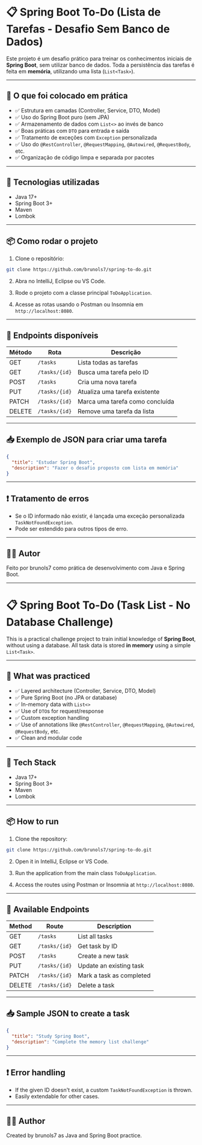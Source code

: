 # 📋 Spring Boot To-Do (Lista de Tarefas - Desafio Sem Banco de Dados)

Este projeto é um desafio prático para treinar os conhecimentos iniciais de **Spring Boot**, sem utilizar banco de dados. Toda a persistência das tarefas é feita em **memória**, utilizando uma lista (`List<Task>`).

---

## 🚀 O que foi colocado em prática

- ✅ Estrutura em camadas (Controller, Service, DTO, Model)
- ✅ Uso do Spring Boot puro (sem JPA)
- ✅ Armazenamento de dados com `List<>` ao invés de banco
- ✅ Boas práticas com `DTO` para entrada e saída
- ✅ Tratamento de exceções com `Exception` personalizada
- ✅ Uso do `@RestController`, `@RequestMapping`, `@Autowired`, `@RequestBody`, etc.
- ✅ Organização de código limpa e separada por pacotes

---

## 🔧 Tecnologias utilizadas

- Java 17+
- Spring Boot 3+
- Maven
- Lombok

---

## 📦 Como rodar o projeto

1. Clone o repositório:
```bash
git clone https://github.com/brunols7/spring-to-do.git
````

2. Abra no IntelliJ, Eclipse ou VS Code.

3. Rode o projeto com a classe principal `ToDoApplication`.

4. Acesse as rotas usando o Postman ou Insomnia em `http://localhost:8080`.

---

## 📌 Endpoints disponíveis

| Método | Rota          | Descrição                       |
| ------ | ------------- | ------------------------------- |
| GET    | `/tasks`      | Lista todas as tarefas          |
| GET    | `/tasks/{id}` | Busca uma tarefa pelo ID        |
| POST   | `/tasks`      | Cria uma nova tarefa            |
| PUT    | `/tasks/{id}` | Atualiza uma tarefa existente   |
| PATCH  | `/tasks/{id}` | Marca uma tarefa como concluída |
| DELETE | `/tasks/{id}` | Remove uma tarefa da lista      |

---

## 📥 Exemplo de JSON para criar uma tarefa

```json
{
  "title": "Estudar Spring Boot",
  "description": "Fazer o desafio proposto com lista em memória"
}
```

---

## ❗ Tratamento de erros

* Se o ID informado não existir, é lançada uma exceção personalizada `TaskNotFoundException`.
* Pode ser estendido para outros tipos de erro.

---

## 👨‍💻 Autor

Feito por brunols7 como prática de desenvolvimento com Java e Spring Boot.

---

# 📋 Spring Boot To-Do (Task List - No Database Challenge)

This is a practical challenge project to train initial knowledge of **Spring Boot**, without using a database. All task data is stored **in memory** using a simple `List<Task>`.

---

## 🚀 What was practiced

* ✅ Layered architecture (Controller, Service, DTO, Model)
* ✅ Pure Spring Boot (no JPA or database)
* ✅ In-memory data with `List<>`
* ✅ Use of `DTO`s for request/response
* ✅ Custom exception handling
* ✅ Use of annotations like `@RestController`, `@RequestMapping`, `@Autowired`, `@RequestBody`, etc.
* ✅ Clean and modular code

---

## 🔧 Tech Stack

* Java 17+
* Spring Boot 3+
* Maven
* Lombok

---

## 📦 How to run

1. Clone the repository:

```bash
git clone https://github.com/brunols7/spring-to-do.git
```

2. Open it in IntelliJ, Eclipse or VS Code.

3. Run the application from the main class `ToDoApplication`.

4. Access the routes using Postman or Insomnia at `http://localhost:8080`.

---

## 📌 Available Endpoints

| Method | Route         | Description              |
| ------ | ------------- | ------------------------ |
| GET    | `/tasks`      | List all tasks           |
| GET    | `/tasks/{id}` | Get task by ID           |
| POST   | `/tasks`      | Create a new task        |
| PUT    | `/tasks/{id}` | Update an existing task  |
| PATCH  | `/tasks/{id}` | Mark a task as completed |
| DELETE | `/tasks/{id}` | Delete a task            |

---

## 📥 Sample JSON to create a task

```json
{
  "title": "Study Spring Boot",
  "description": "Complete the memory list challenge"
}
```

---

## ❗ Error handling

* If the given ID doesn't exist, a custom `TaskNotFoundException` is thrown.
* Easily extendable for other cases.

---

## 👨‍💻 Author

Created by brunols7 as Java and Spring Boot practice.
